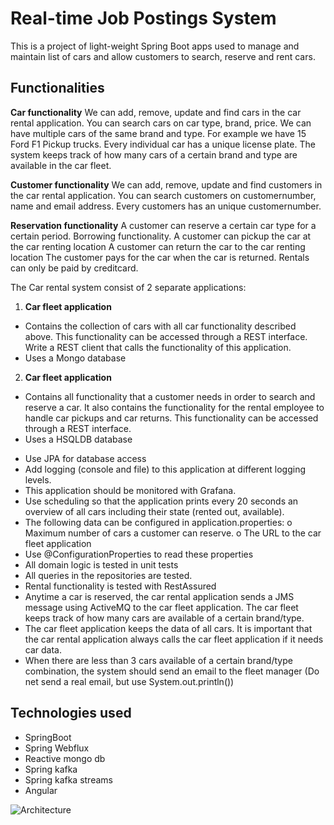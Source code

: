 # Real-time Job Postings System

This is a project of light-weight Spring Boot apps used to manage and maintain list of cars and allow customers to search, reserve and rent cars.

## Functionalities

**Car functionality**
We can add, remove, update and find cars in the car rental application. You can search cars on car
type, brand, price. We can have multiple cars of the same brand and type. For example we have 15
Ford F1 Pickup trucks. Every individual car has a unique license plate.
The system keeps track of how many cars of a certain brand and type are available in the car fleet.

**Customer functionality**
We can add, remove, update and find customers in the car rental application. You can search
customers on customernumber, name and email address. Every customers has an unique
customernumber.

**Reservation functionality**
A customer can reserve a certain car type for a certain period.
Borrowing functionality.
A customer can pickup the car at the car renting location
A customer can return the car to the car renting location
The customer pays for the car when the car is returned.
Rentals can only be paid by creditcard. 

The Car rental system consist of 2 separate applications: 

1. **Car fleet application** 
* Contains the collection of cars with all car functionality described above. This functionality can be accessed through a REST interface. Write a REST client that calls the functionality of this application.
* Uses a Mongo database 
2. **Car fleet application**
* Contains all functionality that a customer needs in order to search and reserve a car. It also contains the functionality for the rental employee to handle car pickups and car returns. This
functionality can be accessed through a REST interface.
* Uses a HSQLDB database
- Use JPA for database access
- Add logging (console and file) to this application at different logging levels.
- This application should be monitored with Grafana.
- Use scheduling so that the application prints every 20 seconds an overview of all cars
including their state (rented out, available).
- The following data can be configured in application.properties:
o Maximum number of cars a customer can reserve.
o The URL to the car fleet application
- Use @ConfigurationProperties to read these properties
- All domain logic is tested in unit tests
- All queries in the repositories are tested.
- Rental functionality is tested with RestAssured
- Anytime a car is reserved, the car rental application sends a JMS message using ActiveMQ to
the car fleet application. The car fleet keeps track of how many cars are available of a certain
brand/type.
- The car fleet application keeps the data of all cars. It is important that the car rental
application always calls the car fleet application if it needs car data.
- When there are less than 3 cars available of a certain brand/type combination, the system
should send an email to the fleet manager (Do net send a real email, but use
System.out.println()) 

## Technologies used

* SpringBoot
* Spring Webflux
* Reactive mongo db
* Spring kafka
* Spring kafka streams
* Angular

![Architecture](https://github.com/Gebreegziabher/job-postings/assets/6954726/ef290f54-f040-47f3-a428-e1b99c78f856)
